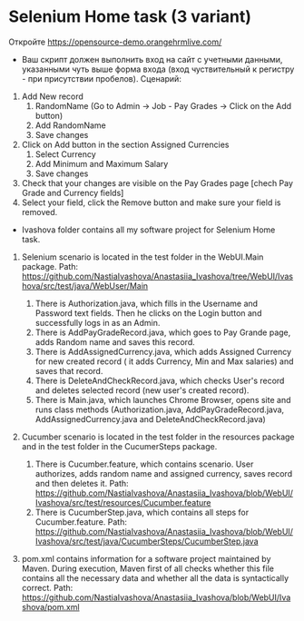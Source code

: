 # Selenium Home task (3 variant)

Откройте https://opensource-demo.orangehrmlive.com/
- Ваш скрипт должен выполнить вход на сайт с учетными данными, указанными чуть выше форма входа (вход чуствительный к регистру - при присутствии пробелов).
Сценарий:
1. Add New record 
    1) RandomName  (Go to Admin -> Job - Pay Grades -> Click on the Add button)
    2) Add RandomName
    3) Save changes
2. Click on Add button in the section Assigned Currencies
    1) Select Currency
    2) Add Minimum and Maximum Salary
    3) Save changes          
5. Check that your changes are visible on the Pay Grades page [chech Pay Grade and Currency fields]
6. Select your field, click the Remove button and make sure your field is removed.

- Ivashova folder contains all my software project for Selenium Home task.

 1) Selenium scenario is located in the test folder in the WebUI.Main package. Path: https://github.com/NastiaIvashova/Anastasiia_Ivashova/tree/WebUI/Ivashova/src/test/java/WebUser/Main
    1. There is Authorization.java, which fills in the Username and Password text fields. Then he clicks on the Login button and successfully logs in as an Admin. 
    2. There is AddPayGradeRecord.java, which goes to Pay Grande page, adds Random name and saves this record.
    3. There is AddAssignedCurrency.java, which adds Assigned Currency for new created record ( it adds Currency, Min and Max salaries) and saves that record.
    4. There is DeleteAndCheckRecord.java, which checks User's record and deletes selected record (new user's created record).
    5. There is Main.java, which launches Chrome Browser, opens site and runs class methods (Authorization.java, AddPayGradeRecord.java, AddAssignedCurrency.java and DeleteAndCheckRecord.java)

 2) Cucumber scenario is located in the test folder in the resources package and in the test folder in the CucumerSteps package.
      1. There is Cucumber.feature, which contains scenario. User authorizes, adds random name and assigned currency, saves record and then deletes it. Path: https://github.com/NastiaIvashova/Anastasiia_Ivashova/blob/WebUI/Ivashova/src/test/resources/Cucumber.feature
      2. There is CucumberStep.java, which contains all steps for Cucumber.feature. Path: https://github.com/NastiaIvashova/Anastasiia_Ivashova/blob/WebUI/Ivashova/src/test/java/CucumberSteps/CucumberStep.java

 3) pom.xml contains information for a software project maintained by Maven. During execution, Maven first of all checks whether this file contains all the necessary data and whether all the data is syntactically correct. Path: https://github.com/NastiaIvashova/Anastasiia_Ivashova/blob/WebUI/Ivashova/pom.xml
